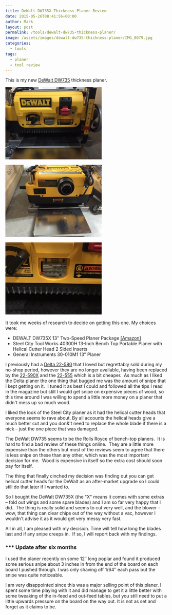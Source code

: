 ```yaml
---
title: DeWalt DW735X Thickness Planer Review
date: 2015-05-26T08:41:56+00:00
author: Mark
layout: post
permalink: /tools/dewalt-dw735-thickness-planer/
image: /assets/images/dewalt-dw735-thickness-planer/IMG_8079.jpg
categories:
  - tools
tags:
  - planer
  - tool review
---
```


This is my new [DeWalt DW735](https://amzn.to/3bvIr5w) thickness planer.

![DeWalt 735X Planer](/assets/images/dewalt-dw735-thickness-planer/IMG_8079-300x225.jpg)

![DeWalt 735X Planer](/assets/images/dewalt-dw735-thickness-planer/IMG_8078-300x225.jpg)

![DeWalt 735X Planer](/assets/images/dewalt-dw735-thickness-planer/IMG_8081-300x225.jpg)
[](https://amzn.to/3bvIr5w)

It took me weeks of research to decide on getting this one. My choices were:

- DEWALT DW735X 13&#8243; Two-Speed Planer Package [[Amazon]](https://amzn.to/3bvIr5w)
- Steel City Tool Works 40300H 13-Inch Bench Top Portable Planer with Helical Cutter Head 2 Sided Inserts
- General Instruments 30-010M1 13&#8243; Planer

I previously had a [Delta 22-580](https://amzn.to/1Q9kZrs) that I loved but regrettably sold during my no-shop period, however they are no longer available, having been replaced by the [22-590X](https://amzn.to/3unFe0w) and the [22-555](https://amzn.to/1Q8vafX) which is a bit cheaper.  As much as I liked the Delta planer the one thing that bugged me was the amount of snipe that I kept getting on it.  I tuned it as best I could and followed all the tips I read in the magazine but still I would get snipe on expensive pieces of wood, so this time around I was willing to spend a little more money on a planer that didn't mess up so much wood.

I liked the look of the Steel City planer as it had the helical cutter heads that everyone seems to rave about. By all accounts the helical heads give a much better cut and you don&'t need to replace the whole blade if there is a nick &#8211; just the one piece that was damaged.

The DeWalt DW735 seems to be the Rolls Royce of bench-top planers.  It is hard to find a bad review of these things online.  They are a little more expensive than the others but most of the reviews seem to agree that there is less snipe on these than any other, which was the most important decision for me.  Wood is expensive in itself so the extra cost should soon pay for itself.

The thing that finally cinched my decision was finding out you can get helical cutter heads for the DeWalt as an after-market upgrade so I could still do that later if I wanted to.

So I bought the DeWalt DW735X (the "X" means it comes with some extras &#8211; fold out wings and some spare blades) and I am so far very happy that I did.  The thing is really solid and seems to cut very well, and the blower &#8211; wow, that thing can clear chips out of the way without a vac, however I wouldn't advise it as it would get very messy very fast.

All in all, I am pleased with my decision. Time will tell how long the blades last and if any snipe creeps in.  If so, I will report back with my findings.

### \*\*\* Update after six months

I used the planer recently on some 12&#8243; long poplar and found it produced some serious snipe about 3 inches in from the end of the board on each board I pushed through. I was only shaving off 1/64&#8243; each pass but the snipe was quite noticeable.

I am very disappointed since this was a major selling point of this planer. I spent some time playing with it and did manage to get it a little better with some tweaking of the in-feed and out-feed tables, but you still need to put a little upwards pressure on the board on the way out. It is not as set and forget as it claims to be.

